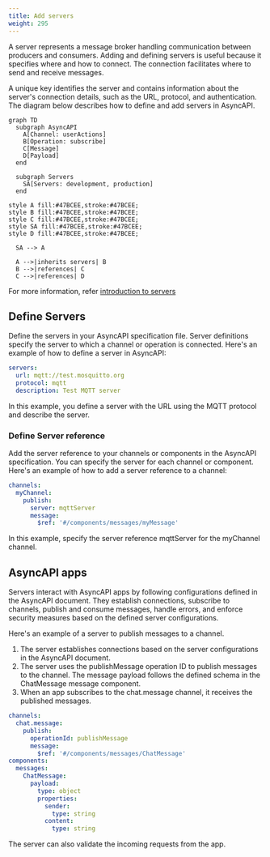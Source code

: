 ```yaml
---
title: Add servers
weight: 295
---
```


A server represents a message broker handling communication between producers and consumers. Adding and defining servers is useful because it specifies where and how to connect. The connection facilitates where to send and receive messages.

A unique key identifies the server and contains information about the server's connection details, such as the URL, protocol, and authentication. The diagram below describes how to define and add servers in AsyncAPI.

```mermaid
graph TD
  subgraph AsyncAPI
    A[Channel: userActions]
    B[Operation: subscribe]
    C[Message]
    D[Payload]
  end

  subgraph Servers
    SA[Servers: development, production]
  end

style A fill:#47BCEE,stroke:#47BCEE;
style B fill:#47BCEE,stroke:#47BCEE;
style C fill:#47BCEE,stroke:#47BCEE;
style SA fill:#47BCEE,stroke:#47BCEE;
style D fill:#47BCEE,stroke:#47BCEE;

  SA --> A

  A -->|inherits servers| B
  B -->|references| C
  C -->|references| D
```

For more information, refer [introduction to servers](/docs/server.md)

## Define Servers

Define the servers in your AsyncAPI specification file. Server definitions specify the server to which a channel or operation is connected. Here's an example of how to define a server in AsyncAPI:

```yaml
servers:
  url: mqtt://test.mosquitto.org
  protocol: mqtt
  description: Test MQTT server
```

In this example, you define a server with the URL using the MQTT protocol and describe the server.

### Define Server reference

Add the server reference to your channels or components in the AsyncAPI specification. You can specify the server for each channel or component. Here's an example of how to add a server reference to a channel:

```yaml
channels:
  myChannel:
    publish:
      server: mqttServer
      message:
        $ref: '#/components/messages/myMessage'
```

In this example, specify the server reference mqttServer for the myChannel channel.

## AsyncAPI apps

Servers interact with AsyncAPI apps by following configurations defined in the AsyncAPI document. They establish connections, subscribe to channels, publish and consume messages, handle errors, and enforce security measures based on the defined server configurations.

Here's an example of a server to publish messages to a channel.

1. The server establishes connections based on the server configurations in the AsyncAPI document.
1. The server uses the publishMessage operation ID to publish messages to the channel. The message payload follows the defined schema in the ChatMessage message component.
1. When an app subscribes to the chat.message channel, it receives the published messages.

```yaml
channels:
  chat.message:
    publish:
      operationId: publishMessage
      message:
        $ref: '#/components/messages/ChatMessage'
components:
  messages:
    ChatMessage:
      payload:
        type: object
        properties:
          sender:
            type: string
          content:
            type: string
```

The server can also validate the incoming requests from the app.

